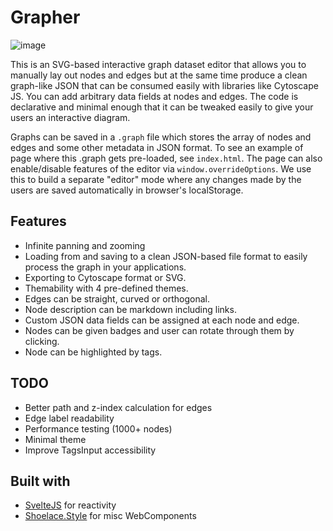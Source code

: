 # Grapher

<img alt="image" src="https://user-images.githubusercontent.com/19304/177032566-2e182fd2-8b6a-4dd2-95fe-c14439018e37.png">

This is an SVG-based interactive graph dataset editor that allows you to manually lay out nodes and edges but at the same time produce a clean graph-like JSON that can be consumed easily with libraries like Cytoscape JS. You can add arbitrary data fields at nodes and edges. The code is declarative and minimal enough that it can be tweaked easily to give your users an interactive diagram.

Graphs can be saved in a `.graph` file which stores the array of nodes and edges and some other metadata in JSON format. To see an example of page where this .graph gets pre-loaded, see `index.html`. The page can also enable/disable features of the editor via `window.overrideOptions`. We use this to build a separate "editor" mode where any changes made by the users are saved automatically in browser's localStorage. 

## Features

- Infinite panning and zooming
- Loading from and saving to a clean JSON-based file format to easily process the graph in your applications.
- Exporting to Cytoscape format or SVG.
- Themability with 4 pre-defined themes.
- Edges can be straight, curved or orthogonal.
- Node description can be markdown including links.
- Custom JSON data fields can be assigned at each node and edge.
- Nodes can be given badges and user can rotate through them by clicking.
- Node can be highlighted by tags.

## TODO

- Better path and z-index calculation for edges
- Edge label readability
- Performance testing (1000+ nodes)
- Minimal theme
- Improve TagsInput accessibility

## Built with

- [SvelteJS](https://svelte.dev/) for reactivity
- [Shoelace.Style](https://shoelace.style/) for misc WebComponents
